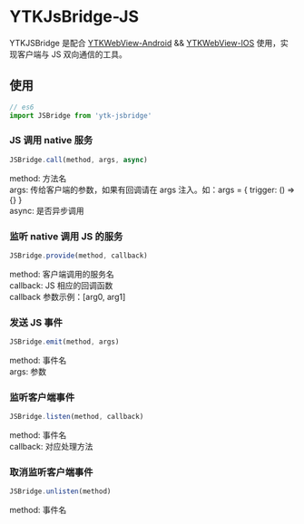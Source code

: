 # YTKJsBridge-JS
YTKJSBridge 是配合 [YTKWebView-Android](https://github.com/yuantiku/YTKJsBridge-Android) && [YTKWebView-IOS](https://github.com/yuantiku/YTKJsBridge-iOS) 使用，实现客户端与 JS 双向通信的工具。

## 使用
```Javascript
// es6
import JSBridge from 'ytk-jsbridge'
```

### JS 调用 native 服务
```Javascript
JSBridge.call(method, args, async)
```
method: 方法名<br>
args: 传给客户端的参数，如果有回调请在 args 注入。如：args = { trigger: () => {} }<br>
async: 是否异步调用<br>

### 监听 native 调用 JS 的服务
```Javascript
JSBridge.provide(method, callback)
```
method: 客户端调用的服务名<br>
callback: JS 相应的回调函数<br>
callback 参数示例：[arg0, arg1]<br>

### 发送 JS 事件
```Javascript
JSBridge.emit(method, args)
```
method: 事件名<br>
args: 参数<br>

### 监听客户端事件
```Javascript
JSBridge.listen(method, callback)
```
method: 事件名<br>
callback: 对应处理方法<br>

### 取消监听客户端事件
```Javascript
JSBridge.unlisten(method)
```
method: 事件名<br>
